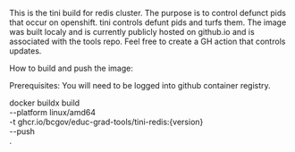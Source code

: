 This is the tini build for redis cluster. The purpose is to control defunct pids that occur on openshift. tini controls defunt pids and turfs them. The image was built localy and is currently publicly hosted on github.io and is associated with the tools repo. Feel free to create a GH action that controls updates.

How to build and push the image:

Prerequisites:
You will need to be logged into github container registry. 

docker buildx build \
--platform linux/amd64 \
-t ghcr.io/bcgov/educ-grad-tools/tini-redis:{version} \
--push \
.